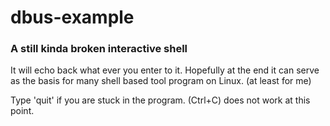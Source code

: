 # dbus-example


### A still kinda broken interactive shell
It will echo back what ever you enter to it. Hopefully at the end it can serve as
the basis for many shell based tool program on Linux. (at least for me)

Type 'quit' if you are stuck in the program. (Ctrl+C) does not work at this point.
